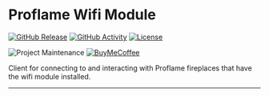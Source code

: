 # Proflame Wifi Module

[![GitHub Release][releases-shield]][releases]
[![GitHub Activity][commits-shield]][commits]
[![License][license-shield]](LICENSE)

![Project Maintenance][maintenance-shield]
[![BuyMeCoffee][buymecoffeebadge]][buymecoffee]

Client for connecting to and interacting with Proflame fireplaces that have the wifi module installed.

***

[buymecoffee]: https://www.buymeacoffee.com/pharrox
[buymecoffeebadge]: https://img.shields.io/badge/buy%20me%20a%20coffee-donate-yellow.svg?style=for-the-badge
[commits-shield]: https://img.shields.io/github/commit-activity/y/Pharrox/proflame-wifi.svg?style=for-the-badge
[commits]: https://github.com/Pharrox/proflame-wifi/commits/master
[license-shield]: https://img.shields.io/github/license/Pharrox/hass-proflame-connect-wifi.svg?style=for-the-badge
[maintenance-shield]: https://img.shields.io/badge/maintainer-Kevin%20Lucas%20%40Pharrox-blue.svg?style=for-the-badge
[releases-shield]: https://img.shields.io/github/release/Pharrox/hass-proflame-connect-wifi.svg?style=for-the-badge
[releases]: https://github.com/Pharrox/proflame-wifi/releases
